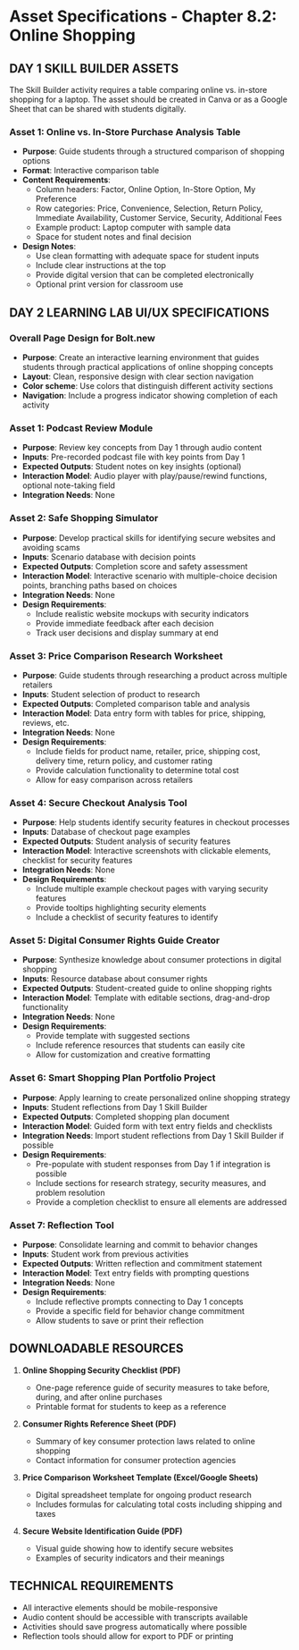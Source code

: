 # Asset Specifications - Chapter 8.2: Online Shopping

## DAY 1 SKILL BUILDER ASSETS

The Skill Builder activity requires a table comparing online vs. in-store shopping for a laptop. The asset should be created in Canva or as a Google Sheet that can be shared with students digitally.

### Asset 1: Online vs. In-Store Purchase Analysis Table

- **Purpose**: Guide students through a structured comparison of shopping options
- **Format**: Interactive comparison table
- **Content Requirements**:
  - Column headers: Factor, Online Option, In-Store Option, My Preference
  - Row categories: Price, Convenience, Selection, Return Policy, Immediate Availability, Customer Service, Security, Additional Fees
  - Example product: Laptop computer with sample data
  - Space for student notes and final decision
- **Design Notes**:
  - Use clean formatting with adequate space for student inputs
  - Include clear instructions at the top
  - Provide digital version that can be completed electronically
  - Optional print version for classroom use

## DAY 2 LEARNING LAB UI/UX SPECIFICATIONS

### Overall Page Design for Bolt.new

- **Purpose**: Create an interactive learning environment that guides students through practical applications of online shopping concepts
- **Layout**: Clean, responsive design with clear section navigation
- **Color scheme**: Use colors that distinguish different activity sections
- **Navigation**: Include a progress indicator showing completion of each activity

### Asset 1: Podcast Review Module

- **Purpose**: Review key concepts from Day 1 through audio content
- **Inputs**: Pre-recorded podcast file with key points from Day 1
- **Expected Outputs**: Student notes on key insights (optional)
- **Interaction Model**: Audio player with play/pause/rewind functions, optional note-taking field
- **Integration Needs**: None

### Asset 2: Safe Shopping Simulator

- **Purpose**: Develop practical skills for identifying secure websites and avoiding scams
- **Inputs**: Scenario database with decision points
- **Expected Outputs**: Completion score and safety assessment
- **Interaction Model**: Interactive scenario with multiple-choice decision points, branching paths based on choices
- **Integration Needs**: None
- **Design Requirements**:
    - Include realistic website mockups with security indicators
    - Provide immediate feedback after each decision
    - Track user decisions and display summary at end

### Asset 3: Price Comparison Research Worksheet

- **Purpose**: Guide students through researching a product across multiple retailers
- **Inputs**: Student selection of product to research
- **Expected Outputs**: Completed comparison table and analysis
- **Interaction Model**: Data entry form with tables for price, shipping, reviews, etc.
- **Integration Needs**: None
- **Design Requirements**:
    - Include fields for product name, retailer, price, shipping cost, delivery time, return policy, and customer rating
    - Provide calculation functionality to determine total cost
    - Allow for easy comparison across retailers

### Asset 4: Secure Checkout Analysis Tool

- **Purpose**: Help students identify security features in checkout processes
- **Inputs**: Database of checkout page examples
- **Expected Outputs**: Student analysis of security features
- **Interaction Model**: Interactive screenshots with clickable elements, checklist for security features
- **Integration Needs**: None
- **Design Requirements**:
    - Include multiple example checkout pages with varying security features
    - Provide tooltips highlighting security elements
    - Include a checklist of security features to identify

### Asset 5: Digital Consumer Rights Guide Creator

- **Purpose**: Synthesize knowledge about consumer protections in digital shopping
- **Inputs**: Resource database about consumer rights
- **Expected Outputs**: Student-created guide to online shopping rights
- **Interaction Model**: Template with editable sections, drag-and-drop functionality
- **Integration Needs**: None
- **Design Requirements**:
    - Provide template with suggested sections
    - Include reference resources that students can easily cite
    - Allow for customization and creative formatting

### Asset 6: Smart Shopping Plan Portfolio Project

- **Purpose**: Apply learning to create personalized online shopping strategy
- **Inputs**: Student reflections from Day 1 Skill Builder
- **Expected Outputs**: Completed shopping plan document
- **Interaction Model**: Guided form with text entry fields and checklists
- **Integration Needs**: Import student reflections from Day 1 Skill Builder if possible
- **Design Requirements**:
    - Pre-populate with student responses from Day 1 if integration is possible
    - Include sections for research strategy, security measures, and problem resolution
    - Provide a completion checklist to ensure all elements are addressed

### Asset 7: Reflection Tool

- **Purpose**: Consolidate learning and commit to behavior changes
- **Inputs**: Student work from previous activities
- **Expected Outputs**: Written reflection and commitment statement
- **Interaction Model**: Text entry fields with prompting questions
- **Integration Needs**: None
- **Design Requirements**:
    - Include reflective prompts connecting to Day 1 concepts
    - Provide a specific field for behavior change commitment
    - Allow students to save or print their reflection

## DOWNLOADABLE RESOURCES

1. **Online Shopping Security Checklist (PDF)**
   - One-page reference guide of security measures to take before, during, and after online purchases
   - Printable format for students to keep as a reference

2. **Consumer Rights Reference Sheet (PDF)**
   - Summary of key consumer protection laws related to online shopping
   - Contact information for consumer protection agencies

3. **Price Comparison Worksheet Template (Excel/Google Sheets)**
   - Digital spreadsheet template for ongoing product research
   - Includes formulas for calculating total costs including shipping and taxes

4. **Secure Website Identification Guide (PDF)**
   - Visual guide showing how to identify secure websites
   - Examples of security indicators and their meanings

## TECHNICAL REQUIREMENTS

- All interactive elements should be mobile-responsive
- Audio content should be accessible with transcripts available
- Activities should save progress automatically where possible
- Reflection tools should allow for export to PDF or printing